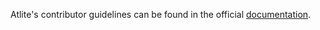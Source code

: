 <!---
SPDX-FileCopyrightText: Contributors to Atlite <https://github.com/pypsa/atlite>

SPDX-License-Identifier: CC0-1.0
--->

Atlite's contributor guidelines can be found in the official [documentation](https://atlite.readthedocs.io/en/master/contributing.html).

